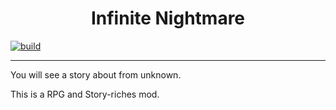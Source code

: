 <h1 align="center"> Infinite Nightmare</h1>


[![build](https://github.com/EarthlyEric/infinite-nightmare/actions/workflows/build.yml/badge.svg)](https://github.com/EarthlyEric/infinite-nightmare/actions/workflows/build.yml)

---

You will see a story about from unknown.

This is a RPG and Story-riches mod.